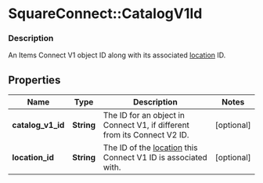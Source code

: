 # SquareConnect::CatalogV1Id

### Description

An Items Connect V1 object ID along with its associated [location](#type-location) ID.

## Properties
Name | Type | Description | Notes
------------ | ------------- | ------------- | -------------
**catalog_v1_id** | **String** | The ID for an object in Connect V1, if different from its Connect V2 ID. | [optional] 
**location_id** | **String** | The ID of the [location](#type-location) this Connect V1 ID is associated with. | [optional] 


